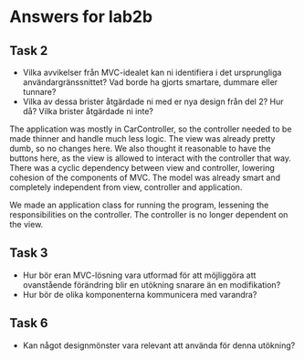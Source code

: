 # Answers for lab2b
## Task 2
- Vilka avvikelser från MVC-idealet kan ni identifiera i det ursprungliga användargränssnittet? Vad borde ha gjorts 
smartare, dummare eller tunnare?
- Vilka av dessa brister åtgärdade ni med er nya design från del 2? Hur då? Vilka brister åtgärdade ni inte?

The application was mostly in CarController, so the controller needed to be made thinner and handle much less logic. 
The view was already pretty dumb, so no changes here. We also thought it reasonable to have the buttons here, as the
view is allowed to interact with the controller that way. 
There was a cyclic dependency between view and controller, lowering cohesion of the components of MVC.
The model was already smart and completely independent from view, controller and application.

We made an application class for running the program, lessening the responsibilities on the controller. 
The controller is no longer dependent on the view.


## Task 3
- Hur bör eran MVC-lösning vara utformad för att möjliggöra att ovanstående förändring blir en utökning snarare än en modifikation?
- Hur bör de olika komponenterna kommunicera med varandra?



## Task 6
- Kan något designmönster vara relevant att använda för denna utökning?
